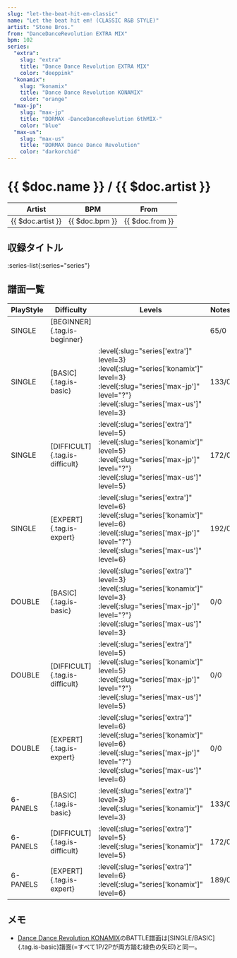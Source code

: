 ```yaml
---
slug: "let-the-beat-hit-em-classic"
name: "Let the beat hit em! (CLASSIC R&B STYLE)"
artist: "Stone Bros."
from: "DanceDanceRevolution EXTRA MIX"
bpm: 102
series:
  "extra":
    slug: "extra"
    title: "Dance Dance Revolution EXTRA MIX"
    color: "deeppink"
  "konamix":
    slug: "konamix"
    title: "Dance Dance Revolution KONAMIX"
    color: "orange"
  "max-jp":
    slug: "max-jp"
    title: "DDRMAX -DanceDanceRevolution 6thMIX-"
    color: "blue"
  "max-us":
    slug: "max-us"
    title: "DDRMAX Dance Dance Revolution"
    color: "darkorchid"
---
```


# {{ $doc.name }} / {{ $doc.artist }}

|Artist|BPM|From|
|------|---|----|
|{{ $doc.artist }}|{{ $doc.bpm }}|{{ $doc.from }}|

## 収録タイトル

:series-list{:series="series"}

## 譜面一覧

|PlayStyle|Difficulty|Levels|Notes|Movie|
|---------|----------|------|-----|-----|
|SINGLE|[BEGINNER]{.tag.is-beginner}||65/0||
|SINGLE|[BASIC]{.tag.is-basic}|:level{:slug="series['extra']" level=3} :level{:slug="series['konamix']" level=3} :level{:slug="series['max-jp']" level="?"} :level{:slug="series['max-us']" level=3}|133/0||
|SINGLE|[DIFFICULT]{.tag.is-difficult}|:level{:slug="series['extra']" level=5} :level{:slug="series['konamix']" level=5} :level{:slug="series['max-jp']" level="?"} :level{:slug="series['max-us']" level=5}|172/0||
|SINGLE|[EXPERT]{.tag.is-expert}|:level{:slug="series['extra']" level=6} :level{:slug="series['konamix']" level=6} :level{:slug="series['max-jp']" level="?"} :level{:slug="series['max-us']" level=6}|192/0||
|DOUBLE|[BASIC]{.tag.is-basic}|:level{:slug="series['extra']" level=3} :level{:slug="series['konamix']" level=3} :level{:slug="series['max-jp']" level="?"} :level{:slug="series['max-us']" level=3}|0/0||
|DOUBLE|[DIFFICULT]{.tag.is-difficult}|:level{:slug="series['extra']" level=5} :level{:slug="series['konamix']" level=5} :level{:slug="series['max-jp']" level="?"} :level{:slug="series['max-us']" level=5}|0/0||
|DOUBLE|[EXPERT]{.tag.is-expert}|:level{:slug="series['extra']" level=6} :level{:slug="series['konamix']" level=6} :level{:slug="series['max-jp']" level="?"} :level{:slug="series['max-us']" level=6}|0/0||
|6-PANELS|[BASIC]{.tag.is-basic}|:level{:slug="series['extra']" level=3} :level{:slug="series['konamix']" level=3}|133/0||
|6-PANELS|[DIFFICULT]{.tag.is-difficult}|:level{:slug="series['extra']" level=5} :level{:slug="series['konamix']" level=5}|172/0||
|6-PANELS|[EXPERT]{.tag.is-expert}|:level{:slug="series['extra']" level=6} :level{:slug="series['konamix']" level=6}|189/0||

## メモ

- [Dance Dance Revolution KONAMIX](/series/konamix)のBATTLE譜面は[SINGLE/BASIC]{.tag.is-basic}譜面(=すべて1P/2Pが両方踏む緑色の矢印)と同一。

